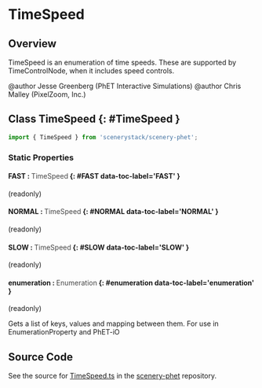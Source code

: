 # TimeSpeed

## Overview

TimeSpeed is an enumeration of time speeds. These are supported by TimeControlNode, when it includes speed controls.

@author Jesse Greenberg (PhET Interactive Simulations)
@author Chris Malley (PixelZoom, Inc.)

## Class TimeSpeed {: #TimeSpeed }


```js
import { TimeSpeed } from 'scenerystack/scenery-phet';
```
### Static Properties

#### FAST : <span style="font-weight: 400; opacity: 80%;">TimeSpeed</span> {: #FAST data-toc-label='FAST' }

(readonly)

#### NORMAL : <span style="font-weight: 400; opacity: 80%;">TimeSpeed</span> {: #NORMAL data-toc-label='NORMAL' }

(readonly)

#### SLOW : <span style="font-weight: 400; opacity: 80%;">TimeSpeed</span> {: #SLOW data-toc-label='SLOW' }

(readonly)

#### enumeration : <span style="font-weight: 400; opacity: 80%;">Enumeration</span> {: #enumeration data-toc-label='enumeration' }

(readonly)

Gets a list of keys, values and mapping between them. For use in EnumerationProperty and PhET-iO



## Source Code

See the source for [TimeSpeed.ts](https://github.com/phetsims/scenery-phet/blob/main/js/TimeSpeed.ts) in the [scenery-phet](https://github.com/phetsims/scenery-phet) repository.

